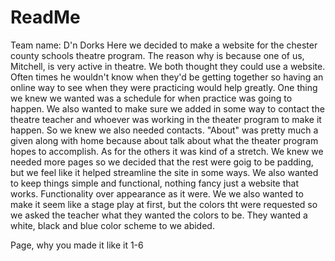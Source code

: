 # ReadMe
Team name: D'n Dorks
Here we decided to make a website for the chester county schools theatre program. 
The reason why is because one of us, Mitchell, is very active in theatre. We both thought they could use a website.
Often times he wouldn't know when they'd be getting together so having an online way to see when they were practicing would help greatly. One thing we knew we wanted was a schedule for when practice was going to happen. 
We also wanted to make sure we added in some way to contact the theatre teacher and whoever was working in the theater program to make it happen. So we knew we also needed contacts.
"About" was pretty much a given along with home because about talk about what the theater program hopes to accomplish.
As for the others it was kind of a stretch. We knew we needed more pages so we decided that the rest were goig to be padding, but we feel like it helped streamline the site in some ways. 
We also wanted to keep things simple and functional, nothing fancy just a website that works. Functionality over appearance as it were.
We we also wanted to make it seem like a stage play at first, but the colors tht were requested so we asked the teacher what they wanted the colors to be. They wanted a white, black and blue color scheme to we abided.

Page, why you made it like it 1-6
